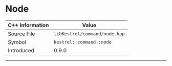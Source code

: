 
# Node

| C++ Information | Value |
| --- | --- |
| Source File | `libKestrel/command/node.hpp` |
| Symbol | `kestrel::command::node` |
| Introduced | 0.9.0 |


---

